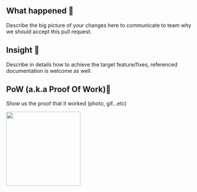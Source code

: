 ## What happened 🤔
Describe the big picture of your changes here to communicate to team why we should accept this pull request.


## Insight 👀
Describe in details how to achieve the target feature/fixes, referenced documentation is welcome as well.


## PoW (a.k.a Proof Of Work)💪
Show us the proof that it worked (photo, gif...etc)

<img src="URL_GOES_HERE" width=200 />
